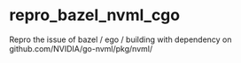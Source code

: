 # repro_bazel_nvml_cgo
Repro the issue of bazel / ego / building with dependency on github.com/NVIDIA/go-nvml/pkg/nvml/
